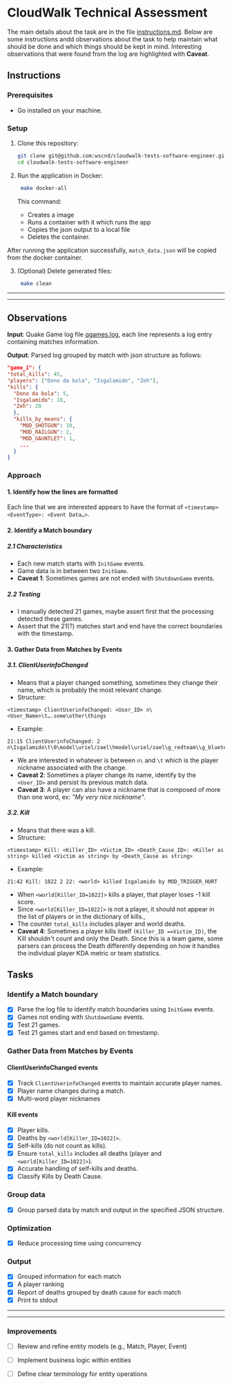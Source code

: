# CloudWalk Technical Assessment

The main details about the task are in the file [instructions.md](/instructions.md).
Below are some instructions andd observations about the task to help maintain what should be done and which things should be kept in mind. Interesting observations that were found from the log are highlighted with **Caveat**.

## Instructions

### Prerequisites

- Go installed on your machine.

### Setup

1. Clone this repository:
   ```bash
   git clone git@github.com:wscnd/cloudwalk-tests-software-engineer.git
   cd cloudwalk-tests-software-engineer
   ```
2. Run the application in Docker:

   ```bash
    make docker-all
   ```
   This command:
   - Creates a image
   - Runs a container with it which runs the app
   - Copies the json output to a local file
   - Deletes the container.

After running the application successfully, `match_data.json` will be copied from the docker container.

3. (Optional) Delete generated files:

   ```bash
    make clean
   ```

---

---

## Observations

**Input**: Quake Game log file [qgames.log](/logs/qgames.log), each line represents a log entry containing matches information.

**Output**: Parsed log grouped by match with json structure as follows:

```json
"game_1": {
"total_kills": 45,
"players": ["Dono da bola", "Isgalamido", "Zeh"],
"kills": {
  "Dono da bola": 5,
  "Isgalamido": 18,
  "Zeh": 20
  },
  "kills_by_means": {
    "MOD_SHOTGUN": 10,
    "MOD_RAILGUN": 2,
    "MOD_GAUNTLET": 1,
    ...
  }
}
```

### Approach

#### 1. Identify how the lines are formatted

Each line that we are interested appears to have the format of
`<timestamp> <EventType>: <Event Data…>`.

#### 2. Identify a Match boundary

##### 2.1 Characteristics

- Each new match starts with `InitGame` events.
- Game data is in between two `InitGame`.
- **Caveat 1**: Sometimes games are not ended with `ShutdownGame` events.

##### 2.2 Testing

- I manually detected 21 games, maybe assert first that the processing detected these games.
- Assert that the 21(?) matches start and end have the correct boundaries with the timestamp.

#### 3. Gather Data from Matches by Events

##### 3.1. ClientUserinfoChanged

- Means that a player changed something, sometimes they change their name, which is probably the most relevant change.
- Structure:

```
<timestamp> ClientUserinfoChanged: <User_ID> n\<User_Name>\t….some\other\things
```

- Example:

```
21:15 ClientUserinfoChanged: 2 n\Isgalamido\t\0\model\uriel/zael\hmodel\uriel/zael\g_redteam\\g_blueteam\\c1\5\c2\5\hc\100\w\0\l\0\tt\0\tl\0
```

- We are interested in whatever is between `n\` and `\t` which is the player nickname associated with the change.
- **Caveat 2**: Sometimes a player change its name, identify by the `<User_ID>` and persist its previous match data.
- **Caveat 3**: A player can also have a nickname that is composed of more than one word, ex: _"My very nice nickname"_.

##### 3.2. Kill

- Means that there was a kill.
- Structure:

```
<timestamp> Kill: <Killer_ID> <Victim_ID> <Death_Cause_ID>: <Killer as string> killed <Victim as string> by <Death_Cause as string>
```

- Example:

```
21:42 Kill: 1022 2 22: <world> killed Isgalamido by MOD_TRIGGER_HURT
```

- When `<world[Killer_ID=1022]>` kills a player, that player loses -1 kill score.
- Since `<world[Killer_ID=1022]>` is not a player, it should not appear in the list of players or in the dictionary of kills.,
- The counter `total_kills` includes player and world deaths.
- **Caveat 4**: Sometimes a player kills itself `(Killer_ID ==Victim_ID)`, the Kill shouldn't count and only the Death. Since this is a team game, some parsers can process the Death differently depending on how it handles the individual player KDA metric or team statistics.

## Tasks

### Identify a Match boundary

- [x] Parse the log file to identify match boundaries using `InitGame` events.
- [x] Games not ending with `ShutdownGame` events.
- [x] Test 21 games.
- [x] Test 21 games start and end based on timestamp.

### Gather Data from Matches by Events

#### ClientUserinfoChanged events

- [x] Track `ClientUserinfoChanged` events to maintain accurate player names.
- [x] Player name changes during a match.
- [x] Multi-word player nicknames

#### Kill events

- [x] Player kills.
- [x] Deaths by `<world[Killer_ID=1022]>`.
- [x] Self-kills (do not count as kills).
- [x] Ensure `total_kills` includes all deaths (player and `<world[Killer_ID=1022]>`).
- [x] Accurate handling of self-kills and deaths.
- [x] Classify Kills by Death Cause.

### Group data

- [x] Group parsed data by match and output in the specified JSON structure.

### Optimization

- [x] Reduce processing time using concurrency

### Output

- [x] Grouped information for each match
- [x] A player ranking
- [x] Report of deaths grouped by death cause for each match
- [x] Print to stdout

---

---

### Improvements
- [ ] Review and refine entity models (e.g., Match, Player, Event)
- [ ] Implement business logic within entities
- [ ] Define clear terminology for entity operations

